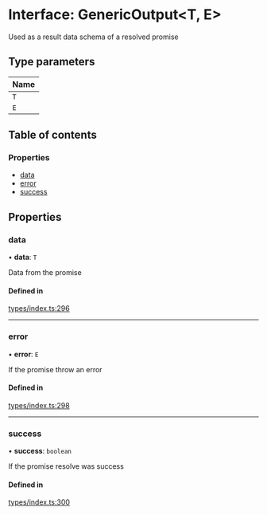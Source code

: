 # Interface: GenericOutput<T, E\>

Used as a result data schema of a resolved promise

## Type parameters

| Name |
| :------ |
| `T` |
| `E` |

## Table of contents

### Properties

- [data](GenericOutput.md#data)
- [error](GenericOutput.md#error)
- [success](GenericOutput.md#success)

## Properties

### data

• **data**: `T`

Data from the promise

#### Defined in

[types/index.ts:296](https://github.com/nevermined-io/react-components/blob/5437523/catalog/src/types/index.ts#L296)

___

### error

• **error**: `E`

If the promise throw an error

#### Defined in

[types/index.ts:298](https://github.com/nevermined-io/react-components/blob/5437523/catalog/src/types/index.ts#L298)

___

### success

• **success**: `boolean`

If the promise resolve was success

#### Defined in

[types/index.ts:300](https://github.com/nevermined-io/react-components/blob/5437523/catalog/src/types/index.ts#L300)
